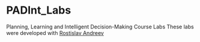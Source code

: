 # PADInt_Labs
Planning, Learning and Intelligent Decision-Making Course Labs
These labs were developed with [Rostislav Andreev](https://github.com/reavh-iscteiul)
